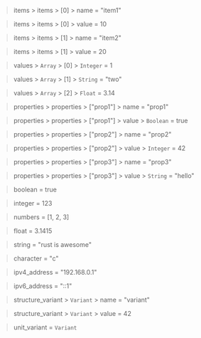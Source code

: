 > items > items > [0] > name = "item1"

> items > items > [0] > value = 10

> items > items > [1] > name = "item2"

> items > items > [1] > value = 20

> values > `Array` > [0] > `Integer` = 1

> values > `Array` > [1] > `String` = "two"

> values > `Array` > [2] > `Float` = 3.14

> properties > properties > ["prop1"] > name = "prop1"

> properties > properties > ["prop1"] > value > `Boolean` = true

> properties > properties > ["prop2"] > name = "prop2"

> properties > properties > ["prop2"] > value > `Integer` = 42

> properties > properties > ["prop3"] > name = "prop3"

> properties > properties > ["prop3"] > value > `String` = "hello"

> boolean = true

> integer = 123

> numbers = [1, 2, 3]

> float = 3.1415

> string = "rust is awesome"

> character = "c"

> ipv4_address = "192.168.0.1"

> ipv6_address = "::1"

> structure_variant > `Variant` > name = "variant"

> structure_variant > `Variant` > value = 42

> unit_variant = `Variant`